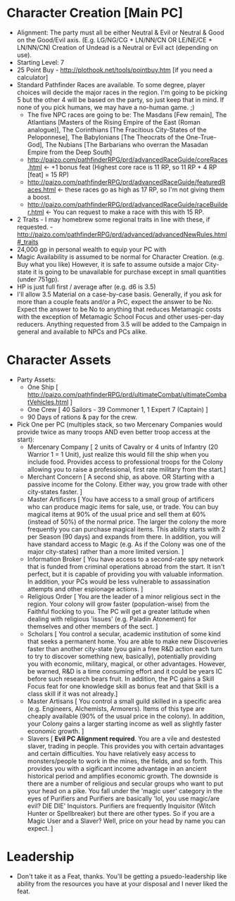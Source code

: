 # Character Creation [Main PC]

 * Alignment: The party must all be either Neutral & Evil or Neutral & Good on the Good/Evil axis. (E.g. LG/NG/CG + LN/NN/CN OR LE/NE/CE + LN/NN/CN) Creation of Undead is a Neutral or Evil act (depending on use).
 * Starting Level: 7
 * 25 Point Buy - http://plothook.net/tools/pointbuy.htm [if you need a calculator]
 * Standard Pathfinder Races are available. To some degree, player choices will decide the major races in the region. I'm going to be picking 5 but the other 4 will be based on the party, so just keep that in mind. If none of you pick humans, we may have a no-human game. ;)
	* The five NPC races are going to be: The Masdans [Few remain], The Atlantians [Masters of the Rising Empire of the East (Roman analogue)], The Corinthians [The Fracitious City-States of the Peloponnese], The Babylonians [The Theocrats of the One-True-God], The Nubians [The Barbarians who overran the Masadan Empire from the Deep South]
	* http://paizo.com/pathfinderRPG/prd/advancedRaceGuide/coreRaces.html <- +1 bonus feat (Highest core race is 11 RP, so 11 RP + 4 RP [feat] = 15 RP)
	* http://paizo.com/pathfinderRPG/prd/advancedRaceGuide/featuredRaces.html <- these races go as high as 17 RP, so I'm not giving them a boost.
	* http://paizo.com/pathfinderRPG/prd/advancedRaceGuide/raceBuilder.html <- You can request to make a race with this with 15 RP.
 * 2 Traits - I may homebrew some regional traits in line with these, if requested. - http://paizo.com/pathfinderRPG/prd/advanced/advancedNewRules.html#_traits
 * 24,000 gp in personal wealth to equip your PC with
 * Magic Availability is assumed to be normal for Character Creation. (e.g. Buy what you like) However, it is safe to assume outside a major City-state it is going to be unavailable for purchase except in small quantities (under 751gp).
 * HP is just full first / average after (e.g. d6 is 3.5)
 * I'll allow 3.5 Material on a case-by-case basis. Generally, if you ask for more than a couple feats and/or a PrC, expect the answer to be No. Expect the answer to be No to anything that reduces Metamagic costs with the exception of Metamagic School Focus and other uses-per-day reducers. Anything requested from 3.5 will be added to the Campaign in general and available to NPCs and PCs alike.

# Character Assets

 * Party Assets:
	* One Ship [ http://paizo.com/pathfinderRPG/prd/ultimateCombat/ultimateCombatVehicles.html ]
	* One Crew [ 40 Sailors - 39 Commoner 1, 1 Expert 7 (Captain) ]
	* 90 Days of rations & pay for the crew.
 * Pick One per PC (multiples stack, so two Mercenary Companies would provide twice as many troops AND even better troop access at the start):
	* Mercenary Company [ 2 units of Cavalry or 4 units of Infantry (20 Warrior 1 = 1 Unit), just realize this would fill the ship when you include food. Provides access to professional troops for the Colony allowing you to raise a professional, first rate military from the start.]
	* Merchant Concern [ A second ship, as above. OR Starting with a passive income for the Colony. Either way, you grow trade with other city-states faster. ]
	* Master Artificers [ You have access to a small group of artificers who can produce magic items for sale, use, or trade. You can buy magical items at 90% of the usual price and sell them at 60% (instead of 50%) of the normal price. The larger the colony the more frequently you can purchase magical items. This ability starts with 2 per Season (90 days) and expands from there. In addition, you will have standard access to Magic (e.g. As if the Colony was one of the major city-states) rather than a more limited version. ]
	* Information Broker [ You have access to a second-rate spy network that is funded from criminal operations abroad from the start. It isn't perfect, but it is capable of providing you with valuable information. In addition, your PCs would be less vulnerable to assassination attempts and other espionage actions. ]
	* Religious Order [ You are the leader of a minor religious sect in the region. Your colony will grow faster (population-wise) from the Faithful flocking to you. The PC will get a greater latitude when dealing with religious 'issues' (e.g. Paladin Atonement) for themselves and other members of the sect. ]
	* Scholars [ You control a secular, academic institution of some kind that seeks a permanent home. You are able to make new Discoveries faster than another city-state (you gain a free R&D action each turn to try to discover something new, basically), potentially providing you with economic, military, magical, or other advantages. However, be warned, R&D is a time consuming effort and it could be years IC before such research bears fruit. In addition, the PC gains a Skill Focus feat for one knowledge skill as bonus feat and that Skill is a class skill if it was not already.]
	* Master Artisans [ You control a small guild skilled in a specific area (e.g. Engineers, Alchemists, Armorers). Items of this type are cheaply available (90% of the usual price in the colony). In addition, your Colony gains a larger starting income as well as slightly faster economic growth. ]
	* Slavers [ __Evil PC Alignment required__. You are a vile and destested slaver, trading in people. This provides you with certain advantages and certain difficulties. You have relatively easy access to monsters/people to work in the mines, the fields, and so forth. This provides you with a sigificant income advantage in an ancient historical period and amplifies economic growth. The downside is there are a number of religious and secular groups who want to put your head on a pike. You fall under the 'magic user' category in the eyes of Purifiers and Purifiers are basically 'lol, you use magic/are evil? DIE DIE' Inquistors. Purifiers are frequently Inquisitor (Witch Hunter or Spellbreaker) but there are other types. So if you are a Magic User and a Slaver? Well, price on your head by name you can expect. ] 

# Leadership
 * Don't take it as a Feat, thanks. You'll be getting a psuedo-leadership like ability from the resources you have at your disposal and I never liked the feat.

